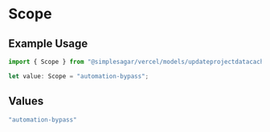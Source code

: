 # Scope

## Example Usage

```typescript
import { Scope } from "@simplesagar/vercel/models/updateprojectdatacacheop.js";

let value: Scope = "automation-bypass";
```

## Values

```typescript
"automation-bypass"
```